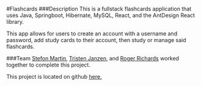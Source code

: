 #Flashcards
###Description
This is a fullstack flashcards application that uses Java, Springboot, Hibernate, MySQL, React, and the AntDesign React library.  
  
This app allows for users to create an account with a username and password, add study cards to their account, then study or manage said flashcards.
  
###Team
[Stefon Martin](https://github.com/Stefy-M), [Tristen Janzen](https://github.com/Tristen-Janzen), and [Roger Richards](https://github.com/rrich360) worked together to complete this project.  

This project is located on github [here.](https://github.com/Tristen-Janzen/Flashcards)